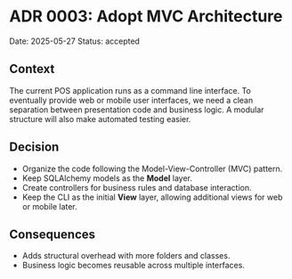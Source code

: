 # ADR 0003: Adopt MVC Architecture

Date: 2025-05-27
Status: accepted

## Context

The current POS application runs as a command line interface. To eventually provide web or mobile user interfaces, we need a clean separation between presentation code and business logic. A modular structure will also make automated testing easier.

## Decision

- Organize the code following the Model-View-Controller (MVC) pattern.
- Keep SQLAlchemy models as the **Model** layer.
- Create controllers for business rules and database interaction.
- Keep the CLI as the initial **View** layer, allowing additional views for web or mobile later.

## Consequences

- Adds structural overhead with more folders and classes.
- Business logic becomes reusable across multiple interfaces.
